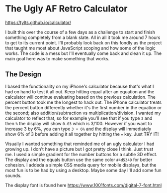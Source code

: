 # The Ugly AF Retro Calculator

https://tylts.github.io/calculator/

I built this over the course of a few days as a challenge to start and finish something completely from a blank slate. All in all it took me around 7 hours to get to its current point. I'll probably look back on this fondly as the project that taught me most about JavaScript scoping and how some of the logic works. The code is a mess but I'll eventually come back and clean it up. The main goal here was to make something that works.

## The Design

I based the functionality on my iPhone's calculator because that's what I had on hand to test it all out. Keep hitting equal after an equation and the calculator will continue evaluating based on the previous calculation. The percent button took me the longest to hack out. The iPhone calculator treats the percent button differently whether it's the first number in the equation or the second; also addition/subtraction vs multiplication/division. I wanted my calculator to reflect that, so for example you'll see that if you type `3` and then `%` the display will show `0.03` which is 3/100. However if you want to increase 3 by 6%, you can type `3 + 6%` and the display will immediately show 6% of 3 before adding it all together by hitting the `=` key. Just TRY IT!

Visually I wanted something that reminded me of an ugly calculator I had growing up. I don't have a picture but I got pretty close I think. Just trust me. I used a simple gradient for the number buttons for a subtle 3D effect. The display and the equals button use the same color `#4d5340` for better cohesion. I addeda a simple CSS media query for mobile displays, but the most fun is to be had by using a desktop. Maybe some day I'll add some fun sounds.

The display font is found here https://www.1001fonts.com/digital-7-font.html
